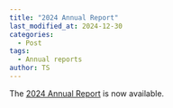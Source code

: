 ```yaml
---
title: "2024 Annual Report"
last_modified_at: 2024-12-30
categories:
  - Post
tags:
  - Annual reports
author: TS
---
```


The [2024 Annual Report](https://aaDHumanities/aa-dh-org/assets/documents/Annual_report_aadh_2023-2024.pdf) is now available.

